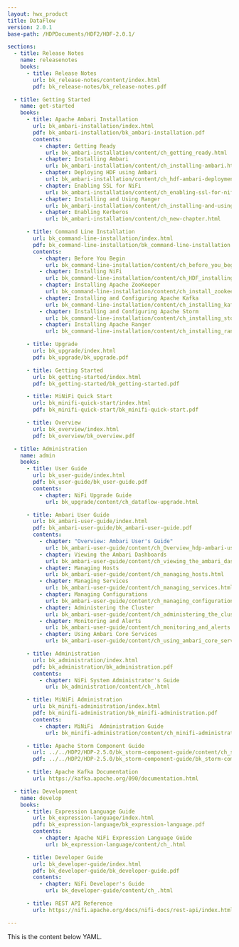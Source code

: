 ```yaml
---
layout: hwx_product
title: DataFlow
version: 2.0.1
base-path: /HDPDocuments/HDF2/HDF-2.0.1/

sections:
  - title: Release Notes
    name: releasenotes
    books:
      - title: Release Notes
        url: bk_release-notes/content/index.html
        pdf: bk_release-notes/bk_release-notes.pdf

  - title: Getting Started
    name: get-started
    books:
      - title: Apache Ambari Installation
        url: bk_ambari-installation/index.html
        pdf: bk_ambari-installation/bk_ambari-installation.pdf
        contents:
          - chapter: Getting Ready
            url: bk_ambari-installation/content/ch_getting_ready.html
          - chapter: Installing Ambari
            url: bk_ambari-installation/content/ch_installing-ambari.html
          - chapter: Deploying HDF using Ambari
            url: bk_ambari-installation/content/ch_hdf-ambari-deployment.html
          - chapter: Enabling SSL for NiFi
            url: bk_ambari-installation/content/ch_enabling-ssl-for-nifi.html
          - chapter: Installing and Using Ranger
            url: bk_ambari-installation/content/ch_installing-and-using-ranger.html
          - chapter: Enabling Kerberos 
            url: bk_ambari-installation/content/ch_new-chapter.html

      - title: Command Line Installation
        url: bk_command-line-installation/index.html
        pdf: bk_command-line-installation/bk_command-line-installation.pdf
        contents:
          - chapter: Before You Begin
            url: bk_command-line-installation/content/ch_before_you_begin.html
          - chapter: Installing NiFi
            url: bk_command-line-installation/content/ch_HDF_installing.html
          - chapter: Installing Apache ZooKeeper
            url: bk_command-line-installation/content/ch_install_zookeeper_chapter.html
          - chapter: Installing and Configuring Apache Kafka
            url: bk_command-line-installation/content/ch_installing_kafka_chapter.html
          - chapter: Installing and Configuring Apache Storm
            url: bk_command-line-installation/content/ch_installing_storm_chapter.html
          - chapter: Installing Apache Ranger
            url: bk_command-line-installation/content/ch_installing_ranger_chapter.html

      - title: Upgrade
        url: bk_upgrade/index.html
        pdf: bk_upgrade/bk_upgrade.pdf

      - title: Getting Started
        url: bk_getting-started/index.html
        pdf: bk_getting-started/bk_getting-started.pdf

      - title: MiNiFi Quick Start
        url: bk_minifi-quick-start/index.html
        pdf: bk_minifi-quick-start/bk_minifi-quick-start.pdf

      - title: Overview
        url: bk_overview/index.html
        pdf: bk_overview/bk_overview.pdf

  - title: Administration
    name: admin
    books:
      - title: User Guide
        url: bk_user-guide/index.html
        pdf: bk_user-guide/bk_user-guide.pdf
        contents:
          - chapter: NiFi Upgrade Guide
            url: bk_upgrade/content/ch_dataflow-upgrade.html

      - title: Ambari User Guide
        url: bk_ambari-user-guide/index.html
        pdf: bk_ambari-user-guide/bk_ambari-user-guide.pdf
        contents:
          - chapter: "Overview: Ambari User's Guide"
            url: bk_ambari-user-guide/content/ch_Overview_hdp-ambari-user-guide.html
          - chapter: Viewing the Ambari Dashboards
            url: bk_ambari-user-guide/content/ch_viewing_the_ambari_dashboards.html
          - chapter: Managing Hosts
            url: bk_ambari-user-guide/content/ch_managing_hosts.html
          - chapter: Managing Services
            url: bk_ambari-user-guide/content/ch_managing_services.html
          - chapter: Managing Configurations
            url: bk_ambari-user-guide/content/ch_managing_configurations.html
          - chapter: Administering the Cluster
            url: bk_ambari-user-guide/content/ch_administering_the_cluster.html
          - chapter: Monitoring and Alerts
            url: bk_ambari-user-guide/content/ch_monitoring_and_alerts.html
          - chapter: Using Ambari Core Services
            url: bk_ambari-user-guide/content/ch_using_ambari_core_services.html

      - title: Administration
        url: bk_administration/index.html
        pdf: bk_administration/bk_administration.pdf
        contents:
          - chapter: NiFi System Administrator's Guide
            url: bk_administration/content/ch_.html

      - title: MiNiFi Administration
        url: bk_minifi-administration/index.html
        pdf: bk_minifi-administration/bk_minifi-administration.pdf
        contents:
          - chapter: MiNiFi  Administration Guide
            url: bk_minifi-administration/content/ch_minifi-administration.html

      - title: Apache Storm Component Guide
        url: ../../HDP2/HDP-2.5.0/bk_storm-component-guide/content/ch_storm-overview.html
        pdf: ../../HDP2/HDP-2.5.0/bk_storm-component-guide/bk_storm-component-guide.pdf

      - title: Apache Kafka Documentation
        url: https://kafka.apache.org/090/documentation.html

  - title: Development
    name: develop
    books:
      - title: Expression Language Guide
        url: bk_expression-language/index.html
        pdf: bk_expression-language/bk_expression-language.pdf
        contents:
          - chapter: Apache NiFi Expression Language Guide
            url: bk_expression-language/content/ch_.html

      - title: Developer Guide
        url: bk_developer-guide/index.html
        pdf: bk_developer-guide/bk_developer-guide.pdf
        contents:
          - chapter: NiFi Developer's Guide
            url: bk_developer-guide/content/ch_.html

      - title: REST API Reference
        url: https://nifi.apache.org/docs/nifi-docs/rest-api/index.html

---
```


This is the content below YAML.
